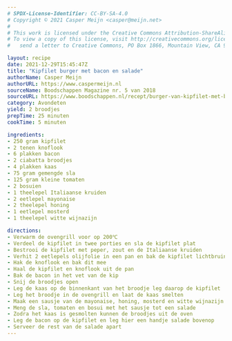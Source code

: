 ```yaml
---
# SPDX-License-Identifier: CC-BY-SA-4.0
# Copyright © 2021 Casper Meijn <casper@meijn.net>
# 
# This work is licensed under the Creative Commons Attribution-ShareAlike 4.0 International License. 
# To view a copy of this license, visit http://creativecommons.org/licenses/by-sa/4.0/ or 
#   send a letter to Creative Commons, PO Box 1866, Mountain View, CA 94042, USA.

layout: recipe
date: 2021-12-29T15:45:47Z
title: "Kipfilet burger met bacon en salade"
authorName: Casper Meijn
authorURL: https://www.caspermeijn.nl
sourceName: Boodschappen Magazine nr. 5 van 2018
sourceURL: https://www.boodschappen.nl/recept/burger-van-kipfilet-met-bacon-en-salade/
category: Avondeten
yield: 2 broodjes
prepTime: 25 minuten
cookTime: 5 minuten

ingredients:
- 250 gram kipfilet
- 2 tenen knoflook
- 6 plakken bacon
- 2 ciabatta broodjes
- 4 plakken kaas
- 75 gram gemengde sla
- 125 gram kleine tomaten
- 2 bosuien
- 1 theelepel Italiaanse kruiden
- 2 eetlepel mayonaise
- 2 theelepel honing
- 1 eetlepel mosterd
- 1 theelepel witte wijnazijn

directions:
- Verwarm de ovengrill voor op 200℃
- Verdeel de kipfilet in twee porties en sla de kipfilet plat
- Bestrooi de kipfilet met peper, zout en de Italiaanse kruiden
- Verhit 2 eetlepels olijfolie in een pan en bak de kipfilet lichtbruin aan beide kanten
- Hak de knoflook en bak dit mee
- Haal de kipfilet en knoflook uit de pan
- Bak de bacon in het vet van de kip
- Snij de broodjes open
- Leg de kaas op de binnenkant van het broodje leg daarop de kipfilet
- Leg het broodje in de ovengrill en laat de kaas smelten
- Maak een sausje van de mayonaise, honing, mosterd en witte wijnazijn.
- Meng de sla, tomaten en bosui met het sausje tot een salade 
- Zodra het kaas is gesmolten kunnen de broodjes uit de oven
- Leg de bacon op de kipfilet en leg hier een handje salade bovenop
- Serveer de rest van de salade apart
---
```

